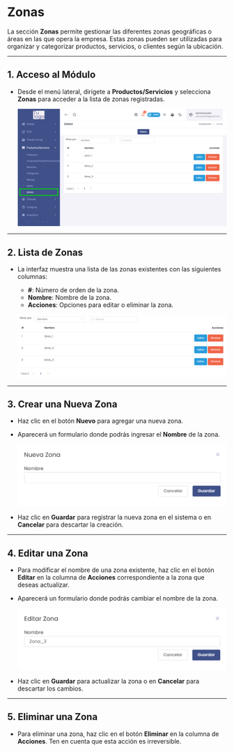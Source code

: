 # Zonas

La sección **Zonas** permite gestionar las diferentes zonas geográficas o áreas en las que opera la empresa. Estas zonas pueden ser utilizadas para organizar y categorizar productos, servicios, o clientes según la ubicación.

---

## **1. Acceso al Módulo**
- Desde el menú lateral, dirígete a **Productos/Servicios** y selecciona **Zonas** para acceder a la lista de zonas registradas.

   ![Acceso a Zonas](img/zonas_menu.jpg)

---

## **2. Lista de Zonas**
- La interfaz muestra una lista de las zonas existentes con las siguientes columnas:
  - **#**: Número de orden de la zona.
  - **Nombre**: Nombre de la zona.
  - **Acciones**: Opciones para editar o eliminar la zona.

   ![Lista de Zonas](img/zonas_lista.jpg)


---

## **3. Crear una Nueva Zona**
- Haz clic en el botón **Nuevo** para agregar una nueva zona.
- Aparecerá un formulario donde podrás ingresar el **Nombre** de la zona.

   ![Nueva Zona](img/nueva_zona.jpg)

- Haz clic en **Guardar** para registrar la nueva zona en el sistema o en **Cancelar** para descartar la creación.

---

## **4. Editar una Zona**
- Para modificar el nombre de una zona existente, haz clic en el botón **Editar** en la columna de **Acciones** correspondiente a la zona que deseas actualizar.
- Aparecerá un formulario donde podrás cambiar el nombre de la zona.

   ![Editar Zona](img/editar_zona.jpg)

- Haz clic en **Guardar** para actualizar la zona o en **Cancelar** para descartar los cambios.

---

## **5. Eliminar una Zona**
- Para eliminar una zona, haz clic en el botón **Eliminar** en la columna de **Acciones**. Ten en cuenta que esta acción es irreversible.

